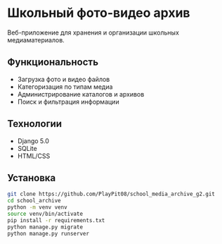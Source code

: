 # Школьный фото-видео архив

Веб-приложение для хранения и организации школьных медиаматериалов.

## Функциональность
 - Загрузка фото и видео файлов
 - Категоризация по типам медиа
 - Администрирование каталогов и архивов
 - Поиск и фильтрация информации

## Технологии
 - Django 5.0
 - SQLite
 - HTML/CSS

## Установка
```bash
git clone https://github.com/PlayPit08/school_media_archive_g2.git
cd school_archive
python -m venv venv
source venv/bin/activate
pip install -r requirements.txt
python manage.py migrate
python manage.py runserver
